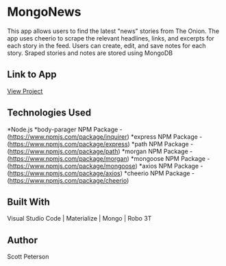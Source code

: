 # MongoNews

This app allows users to find the latest "news" stories from The Onion.  The app uses cheerio to scrape the relevant headlines, links, and excerpts for each story in the feed.  Users can create, edit, and save notes for each story.  Sraped stories and notes are stored using MongoDB

## Link to App

<!-- post link here -->
[View Project](https://mongo-onion-news.herokuapp.com/)

## Technologies Used

*Node.js
*body-parager NPM Package - (https://www.npmjs.com/package/inquirer)
*express NPM Package - (https://www.npmjs.com/package/express)
*path NPM Package - (https://www.npmjs.com/package/path)
*morgan NPM Package - (https://www.npmjs.com/package/morgan)
*mongoose NPM Package - (https://www.npmjs.com/package/mongoose)
*axios NPM Package - (https://www.npmjs.com/package/axios)
*cheerio NPM Package - (https://www.npmjs.com/package/cheerio)


## Built With

Visual Studio Code | Materialize | Mongo | Robo 3T

## Author

Scott Peterson